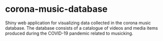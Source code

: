 # corona-music-database
Shiny web application for visualizing data collected in the corona music database. The database consists of a catalogue of videos and media items produced during the COVID-19 pandemic related to musicking.
